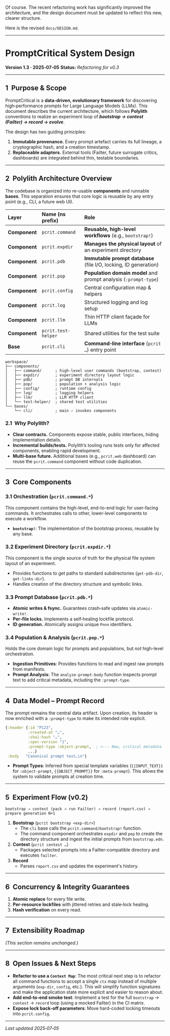 Of course. The recent refactoring work has significantly improved the architecture, and the design document must be updated to reflect this new, clearer structure.

Here is the revised `docs/DESIGN.md`.

---

# PromptCritical System Design

**Version 1.3 · 2025‑07‑05**
**Status:** *Refactoring for v0.3*

---

## 1  Purpose & Scope

PromptCritical is a **data‑driven, evolutionary framework** for discovering high‑performance prompts for Large Language Models (LLMs). This document describes the current architecture, which follows **Polylith** conventions to realize an experiment loop of ***bootstrap → contest (Failter) → record → evolve***.

The design has two guiding principles:

1.  **Immutable provenance.** Every prompt artefact carries its full lineage, a cryptographic hash, and a creation timestamp.
2.  **Replaceable adapters.** External tools (Failter, future surrogate critics, dashboards) are integrated behind thin, testable boundaries.

---

## 2  Polylith Architecture Overview

The codebase is organized into re-usable **components** and runnable **bases**. This separation ensures that core logic is reusable by any entry point (e.g., CLI, a future web UI).

| Layer | Name (ns prefix) | Role |
| :--- | :--- | :--- |
| **Component** | `pcrit.command` | **Reusable, high-level workflows** (e.g., `bootstrap!`) |
| **Component** | `pcrit.expdir` | **Manages the physical layout** of an experiment directory |
| **Component** | `pcrit.pdb` | **Immutable prompt database** (file I/O, locking, ID generation) |
| **Component** | `pcrit.pop` | **Population domain model** and prompt analysis (`:prompt-type`) |
| **Component** | `pcrit.config` | Central configuration map & helpers |
| **Component** | `pcrit.log` | Structured logging and log setup |
| **Component** | `pcrit.llm` | Thin HTTP client façade for LLMs |
| **Component** | `pcrit.test-helper` | Shared utilities for the test suite |
| **Base** | `pcrit.cli` | **Command‑line interface** (`pcrit …`) entry point |

```
workspace/
├── components/
│   ├── command/      ; high-level user commands (bootstrap, contest)
│   ├── expdir/       ; experiment directory layout logic
│   ├── pdb/          ; prompt DB internals
│   ├── pop/          ; population + analysis logic
│   ├── config/       ; runtime config
│   ├── log/          ; logging helpers
│   ├── llm/          ; LLM HTTP client
│   └── test-helper/  ; shared test utilities
└── bases/
    └── cli/          ; main – invokes components
```

### 2.1  Why Polylith?

*   **Clear contracts.** Components expose stable, public interfaces, hiding implementation details.
*   **Incremental builds/tests.** Polylith’s tooling runs tests only for affected components, enabling rapid development.
*   **Multi‑base future.** Additional bases (e.g., `pcrit.web` dashboard) can reuse the `pcrit.command` component without code duplication.

---

## 3  Core Components

### 3.1 Orchestration (`pcrit.command.*`)

This component contains the high-level, end-to-end logic for user-facing commands. It orchestrates calls to other, lower-level components to execute a workflow.
*   **`bootstrap!`**: The implementation of the bootstrap process, reusable by any base.

### 3.2 Experiment Directory (`pcrit.expdir.*`)

This component is the single source of truth for the physical file system layout of an experiment.
*   Provides functions to get paths to standard subdirectories (`get-pdb-dir`, `get-links-dir`).
*   Handles creation of the directory structure and symbolic links.

### 3.3 Prompt Database (`pcrit.pdb.*`)

*   **Atomic writes & fsync.** Guarantees crash‑safe updates via `atomic-write!`.
*   **Per‑file locks.** Implements a self‑healing lockfile protocol.
*   **ID generation.** Atomically assigns unique `Pnnn` identifiers.

### 3.4 Population & Analysis (`pcrit.pop.*`)

Holds the core domain logic for prompts and populations, but *not* high-level orchestration.
*   **Ingestion Primitives**: Provides functions to read and ingest raw prompts from manifests.
*   **Prompt Analysis**: The `analyze-prompt-body` function inspects prompt text to add critical metadata, including the `:prompt-type`.

---

## 4  Data Model – Prompt Record

The prompt remains the central data artifact. Upon creation, its header is now enriched with a `:prompt-type` to make its intended role explicit.

```clojure
{:header {:id "P123",
          :created-at "…",
          :sha1-hash "…",
          :spec-version "1",
          :prompt-type :object-prompt,  ; <--- New, critical metadata
          ...}
 :body   "Canonical prompt text…\n"}
```

*   **Prompt Types**: Inferred from special template variables (`{{INPUT_TEXT}}` for `:object-prompt`, `{{OBJECT_PROMPT}}` for `:meta-prompt`). This allows the system to validate prompts at creation time.

---

## 5  Experiment Flow (v0.2)

```
bootstrap → contest (pack → run Failter) → record (report.csv) → prepare generation N+1
```

1.  **Bootstrap** (`pcrit bootstrap <exp-dir>`)
    *   The `cli` base calls the `pcrit.command/bootstrap!` function.
    *   The command component orchestrates `expdir` and `pop` to create the directory structure and ingest the initial prompts from `bootstrap.edn`.
2.  **Contest** (`pcrit contest …`)
    *   Packages selected prompts into a Failter-compatible directory and executes `failter`.
3.  **Record**
    *   Parses `report.csv` and updates the experiment's history.

---

## 6  Concurrency & Integrity Guarantees

1.  **Atomic replace** for every file write.
2.  **Per‑resource lockfiles** with jittered retries and stale‑lock healing.
3.  **Hash verification** on every read.

---

## 7  Extensibility Roadmap

*(This section remains unchanged.)*

---

## 8  Open Issues & Next Steps

*   **Refactor to use a `Context Map`**: The most critical next step is to refactor all command functions to accept a single `ctx` map instead of multiple arguments (`exp-dir`, `config`, etc.). This will simplify function signatures and make the application state more explicit and easier to reason about.
*   **Add end‑to‑end smoke test**: Implement a test for the full `bootstrap` → `contest` → `record` loop (using a mocked Failter) in the CI matrix.
*   **Expose lock back‑off parameters**: Move hard-coded locking timeouts into `pcrit.config`.

---

*Last updated 2025‑07‑05*
